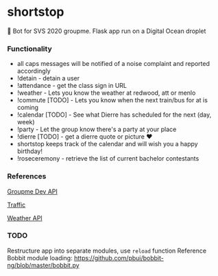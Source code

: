 # shortstop

🤖 Bot for SVS 2020 groupme. Flask app run on a Digital Ocean droplet

### Functionality

- all caps messages will be notified of a noise complaint and reported accordingly
- !detain <user> - detain a user
- !attendance - get the class sign in URL
- !weather <location> - Lets you know the weather at redwood, att or menlo
- !commute [TODO] <transitsystem> <station> - Lets you know when the next train/bus for <transitsystem> at <station> is coming
- !calendar [TODO] <timeframe> - See what Dierre has scheduled for the next <timeframe> (day, week)
- !party <building> <room> <timewindow> - Let the group know there's a party at your place
- !dierre [TODO] - get a dierre quote or picture :heart:
- shortstop keeps track of the calendar and will wish you a happy birthday!
- !roseceremony - retrieve the list of current bachelor contestants

### References

[Groupme Dev API](https://dev.groupme.com/)

[Traffic](https://511.org/sites/default/files/pdfs/511%20SF%20Bay%20Open%20Data%20Specification%20-%20Transit.pdf)

[Weather API](https://openweathermap.org/api)


### TODO

Restructure app into separate modules, use `reload` function
Reference Bobbit module loading: https://github.com/pbui/bobbit-ng/blob/master/bobbit.py
